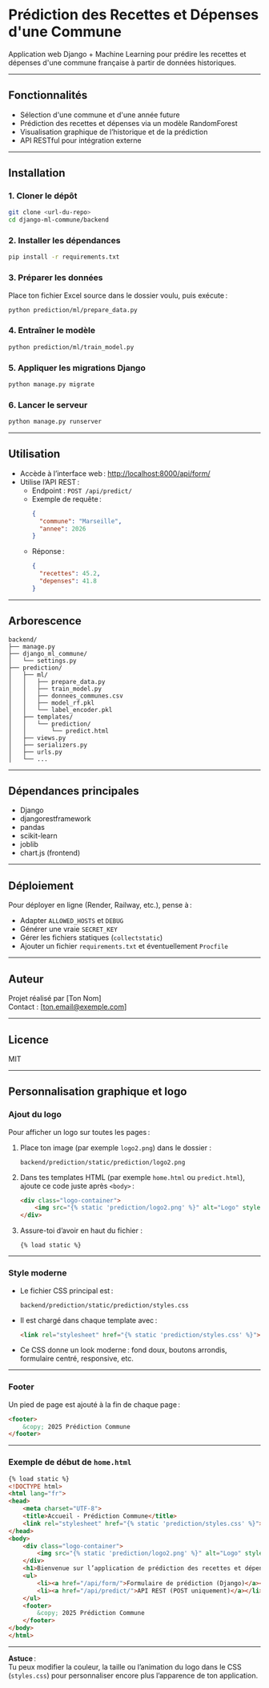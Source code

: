 # Prédiction des Recettes et Dépenses d'une Commune

Application web Django + Machine Learning pour prédire les recettes et dépenses d'une commune française à partir de données historiques.

---

## Fonctionnalités

- Sélection d'une commune et d'une année future
- Prédiction des recettes et dépenses via un modèle RandomForest
- Visualisation graphique de l’historique et de la prédiction
- API RESTful pour intégration externe

---

## Installation

### 1. Cloner le dépôt

```bash
git clone <url-du-repo>
cd django-ml-commune/backend
```

### 2. Installer les dépendances

```bash
pip install -r requirements.txt
```

### 3. Préparer les données

Place ton fichier Excel source dans le dossier voulu, puis exécute :

```bash
python prediction/ml/prepare_data.py
```

### 4. Entraîner le modèle

```bash
python prediction/ml/train_model.py
```

### 5. Appliquer les migrations Django

```bash
python manage.py migrate
```

### 6. Lancer le serveur

```bash
python manage.py runserver
```

---

## Utilisation

- Accède à l’interface web : [http://localhost:8000/api/form/](http://localhost:8000/api/form/)
- Utilise l’API REST :  
  - Endpoint : `POST /api/predict/`
  - Exemple de requête :
    ```json
    {
      "commune": "Marseille",
      "annee": 2026
    }
    ```
  - Réponse :
    ```json
    {
      "recettes": 45.2,
      "depenses": 41.8
    }
    ```

---

## Arborescence

```
backend/
├── manage.py
├── django_ml_commune/
│   └── settings.py
├── prediction/
│   ├── ml/
│   │   ├── prepare_data.py
│   │   ├── train_model.py
│   │   ├── donnees_communes.csv
│   │   ├── model_rf.pkl
│   │   └── label_encoder.pkl
│   ├── templates/
│   │   └── prediction/
│   │       └── predict.html
│   ├── views.py
│   ├── serializers.py
│   ├── urls.py
│   └── ...
```

---

## Dépendances principales

- Django
- djangorestframework
- pandas
- scikit-learn
- joblib
- chart.js (frontend)

---

## Déploiement

Pour déployer en ligne (Render, Railway, etc.), pense à :
- Adapter `ALLOWED_HOSTS` et `DEBUG`
- Générer une vraie `SECRET_KEY`
- Gérer les fichiers statiques (`collectstatic`)
- Ajouter un fichier `requirements.txt` et éventuellement `Procfile`

---

## Auteur

Projet réalisé par [Ton Nom]  
Contact : [ton.email@exemple.com]

---

## Licence

MIT

---

## Personnalisation graphique et logo

### Ajout du logo

Pour afficher un logo sur toutes les pages :

1. Place ton image (par exemple `logo2.png`) dans le dossier :
   ```
   backend/prediction/static/prediction/logo2.png
   ```

2. Dans tes templates HTML (par exemple `home.html` ou `predict.html`), ajoute ce code juste après `<body>` :
   ```html
   <div class="logo-container">
       <img src="{% static 'prediction/logo2.png' %}" alt="Logo" style="display:block;margin:30px auto 10px auto;width:80px;">
   </div>
   ```

3. Assure-toi d’avoir en haut du fichier :
   ```django
   {% load static %}
   ```

---

### Style moderne

- Le fichier CSS principal est :  
  ```
  backend/prediction/static/prediction/styles.css
  ```
- Il est chargé dans chaque template avec :
  ```html
  <link rel="stylesheet" href="{% static 'prediction/styles.css' %}">
  ```

- Ce CSS donne un look moderne : fond doux, boutons arrondis, formulaire centré, responsive, etc.

---

### Footer

Un pied de page est ajouté à la fin de chaque page :
```html
<footer>
    &copy; 2025 Prédiction Commune
</footer>
```

---

### Exemple de début de `home.html`

```html
{% load static %}
<!DOCTYPE html>
<html lang="fr">
<head>
    <meta charset="UTF-8">
    <title>Accueil - Prédiction Commune</title>
    <link rel="stylesheet" href="{% static 'prediction/styles.css' %}">
</head>
<body>
    <div class="logo-container">
        <img src="{% static 'prediction/logo2.png' %}" alt="Logo" style="display:block;margin:30px auto 10px auto;width:80px;">
    </div>
    <h1>Bienvenue sur l’application de prédiction des recettes et dépenses d’une commune</h1>
    <ul>
        <li><a href="/api/form/">Formulaire de prédiction (Django)</a></li>
        <li><a href="/api/predict/">API REST (POST uniquement)</a></li>
    </ul>
    <footer>
        &copy; 2025 Prédiction Commune
    </footer>
</body>
</html>
```

---

**Astuce** :  
Tu peux modifier la couleur, la taille ou l’animation du logo dans le CSS (`styles.css`) pour personnaliser encore plus l’apparence de ton application.